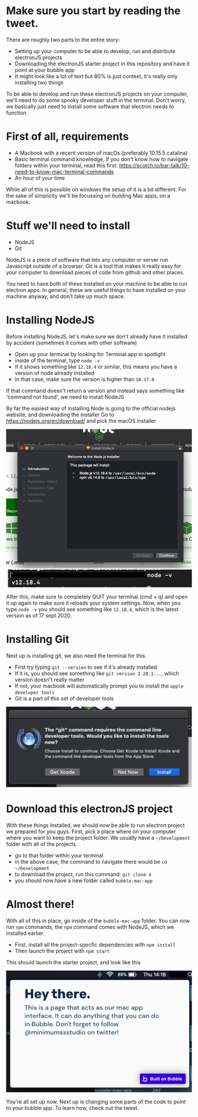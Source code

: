 # Make sure you start by reading the tweet.

There are roughly two parts to the entire story:

- Setting up your computer to be able to develop, run and distribute electronJS projects
- Downloading the electronJS starter project in this repository and have it point at your bubble app
- It might look like a lot of text but 80% is just context, it's really only installing two things

To be able to develop and run these electronJS projects on your computer, we'll need to do some spooky developer stuff in the terminal.
Don't worry, we basically just need to install some software that electron needs to function.

# First of all, requirements

- A Macbook with a recent version of macOs (preferably 10.15.5 catalina)
- Basic terminal command knowledge, if you don't know how to navigate folders within your terminal, read this first: https://scotch.io/bar-talk/10-need-to-know-mac-terminal-commands
- An hour of your time

While all of this is possible on windows the setup of it is a bit different.
For the sake of simplicity we'll be focussing on building Mac apps, on a macbook.

# Stuff we'll need to install

- NodeJS
- Git

NodeJS is a piece of software that lets any computer or server run Javascript outside of a browser.
Git is a tool that makes it really easy for your computer to download pieces of code from github and other places.

You need to have both of these installed on your machine to be able to run electron apps.
In general, these are useful things to have installed on your machine anyway, and don't take up much space.

# Installing NodeJS

Before installing NodeJS, let's make sure we don't already have it installed by accident (sometimes it comes with other software)

- Open up your terminal by looking for Terminal.app in spotlight
- inside of the terminal, type `node -v`
- If it shows something like `12.18.4` or similar, this means you have a version of node already installed
- In that case, make sure the version is higher than `10.17.0`

If that command doesn't return a version and instead says something like 'command not found', we need to install NodeJS

By far the easiest way of installing Node is going to the official nodejs website, and downloading the installer
Go to https://nodejs.org/en/download/ and pick the macOS installer

![2](https://github.com/kayamy/nocode-mac-app/blob/master/images/2.png)
![3](https://github.com/kayamy/nocode-mac-app/blob/master/images/3.png)

After this, make sure to completely QUIT your terminal (cmd + q) and open it up again to make sure it reloads your system settings.
Now, when you type `node -v` you should see something like `12.18.4`, which is the latest version as of 17 sept 2020.

# Installing Git

Next up is installing git, we also need the terminal for this.

- First try typing `git --version` to see if it's already installed
- If it is, you should see something like `git version 2.20.1...`, which version doesn't really matter
- If not, your macbook will automatically prompt you to install the `apple developer tools`
- Git is a part of this set of developer tools

![4](https://github.com/kayamy/nocode-mac-app/blob/master/images/4.png)

# Download this electronJS project

With these things installed, we should now be able to run electron project we prepared for you guys.
First, pick a place where on your computer where you want to keep the project folder.
We usually have a `~/Development` folder with all of the projects.

- go to that folder within your terminal
- in the above case, the command to navigate there would be `cd ~/Development`
- to download the project, run this command: `git clone X`
- you should now have a new folder called `bubble-mac-app`

# Almost there!

With all of this in place, go inside of the `bubble-mac-app` folder.
You can now run `npm` commands, the `npm` command comes with NodeJS, which we installed earlier.

- First, install all the project-specfic dependencies with `npm install`
- Then launch the project with `npm start`

This should launch the starter project, and look like this

![5](https://github.com/kayamy/nocode-mac-app/blob/master/images/5.png)

You're all set up now.
Next up is changing some parts of the code to point to your bubble app.
To learn how, check out the tweet.
